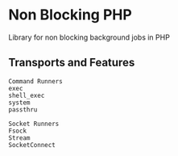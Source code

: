 # Non Blocking PHP

Library for non blocking background jobs in PHP 

## Transports and Features
```
Command Runners
exec
shell_exec
system
passthru

Socket Runners
Fsock
Stream
SocketConnect
```